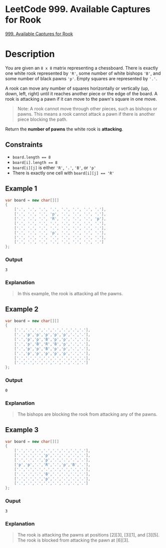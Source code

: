 # LeetCode 999. Available Captures for Rook
[999. Available Captures for Rook](https://leetcode.com/problems/available-captures-for-rook)

# Description
You are given an `8 x 8` matrix representing a chessboard. There is exactly one white rook represented by `'R'`, some number of white bishops `'B'`, and some number of black pawns `'p'`. Empty squares are represented by `'.'`.

A rook can move any number of squares horizontally or vertically (up, down, left, right) until it reaches another piece or the edge of the board. A rook is attacking a pawn if it can move to the pawn's square in one move.

> Note: A rook cannot move through other pieces, such as bishops or pawns. This means a rook cannot attack a pawn if there is another piece blocking the path.

Return the **number of pawns** the white rook is **attacking**.

## Constraints
- `board.length == 8`
- `board[i].length == 8`
- `board[i][j]` is either `'R'`, `'.'`, `'B'`, or `'p'`
- There is exactly one cell with `board[i][j] == 'R'`

## Example 1
```csharp
var board = new char[][]
{
    ['.', '.', '.', '.', '.', '.', '.', '.'],
    ['.', '.', '.', 'p', '.', '.', '.', '.'],
    ['.', '.', '.', 'R', '.', '.', '.', 'p'],
    ['.', '.', '.', '.', '.', '.', '.', '.'],
    ['.', '.', '.', '.', '.', '.', '.', '.'],
    ['.', '.', '.', 'p', '.', '.', '.', '.'],
    ['.', '.', '.', '.', '.', '.', '.', '.'],
    ['.', '.', '.', '.', '.', '.', '.', '.']
};
```

### Output
```
3
```

### Explanation

> In this example, the rook is attacking all the pawns.

## Example 2
```csharp
var board = new char[][]
{
    ['.','.','.','.','.','.','.','.'],
    ['.','p','p','p','p','p','.','.'],
    ['.','p','p','B','p','p','.','.'],
    ['.','p','B','R','B','p','.','.'],
    ['.','p','p','B','p','p','.','.'],
    ['.','p','p','p','p','p','.','.'],
    ['.','.','.','.','.','.','.','.'],
    ['.','.','.','.','.','.','.','.']
};
```

### Output
```
0
```

### Explanation

> The bishops are blocking the rook from attacking any of the pawns.

## Example 3
```csharp
var board = new char[][]
{
    ['.','.','.','.','.','.','.','.'],
    ['.','.','.','p','.','.','.','.'],
    ['.','.','.','p','.','.','.','.'],
    ['p','p','.','R','.','p','B','.'],
    ['.','.','.','.','.','.','.','.'],
    ['.','.','.','B','.','.','.','.'],
    ['.','.','.','p','.','.','.','.'],
    ['.','.','.','.','.','.','.','.']
};
```

### Ouput
```
3
```

### Explanation
> The rook is attacking the pawns at positions [2][3], [3][1], and [3][5]. The rook is blocked from attacking the pawn at [6][3].